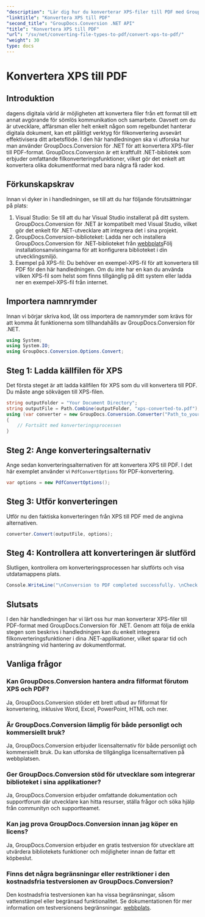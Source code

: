 ```yaml
---
"description": "Lär dig hur du konverterar XPS-filer till PDF med GroupDocs.Conversion för .NET. Enkla steg för sömlös dokumentformatkonvertering."
"linktitle": "Konvertera XPS till PDF"
"second_title": "GroupDocs.Conversion .NET API"
"title": "Konvertera XPS till PDF"
"url": "/sv/net/converting-file-types-to-pdf/convert-xps-to-pdf/"
"weight": 30
type: docs
---
```

# Konvertera XPS till PDF


## Introduktion
dagens digitala värld är möjligheten att konvertera filer från ett format till ett annat avgörande för sömlös kommunikation och samarbete. Oavsett om du är utvecklare, affärsman eller helt enkelt någon som regelbundet hanterar digitala dokument, kan ett pålitligt verktyg för filkonvertering avsevärt effektivisera ditt arbetsflöde.
I den här handledningen ska vi utforska hur man använder GroupDocs.Conversion för .NET för att konvertera XPS-filer till PDF-format. GroupDocs.Conversion är ett kraftfullt .NET-bibliotek som erbjuder omfattande filkonverteringsfunktioner, vilket gör det enkelt att konvertera olika dokumentformat med bara några få rader kod.
## Förkunskapskrav
Innan vi dyker in i handledningen, se till att du har följande förutsättningar på plats:
1. Visual Studio: Se till att du har Visual Studio installerat på ditt system. GroupDocs.Conversion för .NET är kompatibelt med Visual Studio, vilket gör det enkelt för .NET-utvecklare att integrera det i sina projekt.
2. GroupDocs.Conversion-biblioteket: Ladda ner och installera GroupDocs.Conversion för .NET-biblioteket från [webbplats](https://releases.groupdocs.com/conversion/net/)Följ installationsanvisningarna för att konfigurera biblioteket i din utvecklingsmiljö.
3. Exempel på XPS-fil: Du behöver en exempel-XPS-fil för att konvertera till PDF för den här handledningen. Om du inte har en kan du använda vilken XPS-fil som helst som finns tillgänglig på ditt system eller ladda ner en exempel-XPS-fil från internet.

## Importera namnrymder
Innan vi börjar skriva kod, låt oss importera de namnrymder som krävs för att komma åt funktionerna som tillhandahålls av GroupDocs.Conversion för .NET.
```csharp
using System;
using System.IO;
using GroupDocs.Conversion.Options.Convert;
```
## Steg 1: Ladda källfilen för XPS
Det första steget är att ladda källfilen för XPS som du vill konvertera till PDF. Du måste ange sökvägen till XPS-filen.
```csharp
string outputFolder = "Your Document Directory";
string outputFile = Path.Combine(outputFolder, "xps-converted-to.pdf");
using (var converter = new GroupDocs.Conversion.Converter("Path_to_your_XPS_file"))
{
    // Fortsätt med konverteringsprocessen
}
```
## Steg 2: Ange konverteringsalternativ
Ange sedan konverteringsalternativen för att konvertera XPS till PDF. I det här exemplet använder vi `PdfConvertOptions` för PDF-konvertering.
```csharp
var options = new PdfConvertOptions();
```
## Steg 3: Utför konverteringen
Utför nu den faktiska konverteringen från XPS till PDF med de angivna alternativen.
```csharp
converter.Convert(outputFile, options);
```
## Steg 4: Kontrollera att konverteringen är slutförd
Slutligen, kontrollera om konverteringsprocessen har slutförts och visa utdatamappens plats.
```csharp
Console.WriteLine("\nConversion to PDF completed successfully. \nCheck output in {0}", outputFolder);
```

## Slutsats
I den här handledningen har vi lärt oss hur man konverterar XPS-filer till PDF-format med GroupDocs.Conversion för .NET. Genom att följa de enkla stegen som beskrivs i handledningen kan du enkelt integrera filkonverteringsfunktioner i dina .NET-applikationer, vilket sparar tid och ansträngning vid hantering av dokumentformat.
## Vanliga frågor
### Kan GroupDocs.Conversion hantera andra filformat förutom XPS och PDF?
Ja, GroupDocs.Conversion stöder ett brett utbud av filformat för konvertering, inklusive Word, Excel, PowerPoint, HTML och mer.
### Är GroupDocs.Conversion lämplig för både personligt och kommersiellt bruk?
Ja, GroupDocs.Conversion erbjuder licensalternativ för både personligt och kommersiellt bruk. Du kan utforska de tillgängliga licensalternativen på webbplatsen.
### Ger GroupDocs.Conversion stöd för utvecklare som integrerar biblioteket i sina applikationer?
Ja, GroupDocs.Conversion erbjuder omfattande dokumentation och supportforum där utvecklare kan hitta resurser, ställa frågor och söka hjälp från communityn och supportteamet.
### Kan jag prova GroupDocs.Conversion innan jag köper en licens?
Ja, GroupDocs.Conversion erbjuder en gratis testversion för utvecklare att utvärdera bibliotekets funktioner och möjligheter innan de fattar ett köpbeslut.
### Finns det några begränsningar eller restriktioner i den kostnadsfria testversionen av GroupDocs.Conversion?
Den kostnadsfria testversionen kan ha vissa begränsningar, såsom vattenstämpel eller begränsad funktionalitet. Se dokumentationen för mer information om testversionens begränsningar. [webbplats](https://releases.groupdocs.com/conversion/net/).